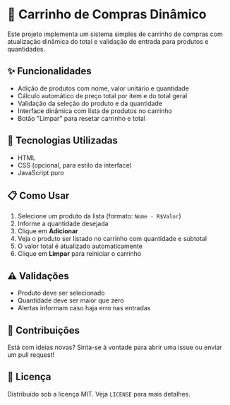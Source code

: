 # 🛒 Carrinho de Compras Dinâmico

Este projeto implementa um sistema simples de carrinho de compras com atualização dinâmica do total e validação de entrada para produtos e quantidades.

## ✨ Funcionalidades

- Adição de produtos com nome, valor unitário e quantidade
- Cálculo automático de preço total por item e do total geral
- Validação da seleção do produto e da quantidade
- Interface dinâmica com lista de produtos no carrinho
- Botão "Limpar" para resetar carrinho e total

## 🧰 Tecnologias Utilizadas

- HTML
- CSS (opcional, para estilo da interface)
- JavaScript puro

## 📋 Como Usar

1. Selecione um produto da lista (formato: `Nome - R$Valor`)
2. Informe a quantidade desejada
3. Clique em **Adicionar**
4. Veja o produto ser listado no carrinho com quantidade e subtotal
5. O valor total é atualizado automaticamente
6. Clique em **Limpar** para reiniciar o carrinho

## ⚠️ Validações

- Produto deve ser selecionado
- Quantidade deve ser maior que zero
- Alertas informam caso haja erro nas entradas

## 🤝 Contribuições

Está com ideias novas? Sinta-se à vontade para abrir uma issue ou enviar um pull request!

## 📄 Licença

Distribuído sob a licença MIT. Veja `LICENSE` para mais detalhes.
